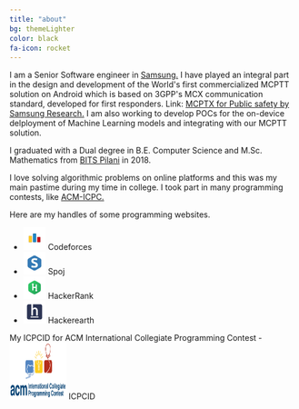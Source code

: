 ```yaml
---
title: "about"
bg: themeLighter
color: black
fa-icon: rocket
---
```



 I am a Senior Software engineer in <a href="https://research.samsung.com/sri-b" target="_blank">Samsung.</a> I have played an integral part in the design and development of the World's first commercialized MCPTT solution on Android which is based on 3GPP's MCX communication standard, developed for first responders. Link: 
<a href="https://images.samsung.com/is/content/samsung/p5/global/business/networks/insights/white-paper/mcptx-for-public-safety/mcptx-for-public-safety.pdf" target="_blank"> MCPTX for Public safety by Samsung Research.</a>
I am also working to develop POCs for the on-device delployment of Machine Learning models and integrating with our MCPTT solution.
 
 I graduated with a Dual degree in B.E. Computer Science and M.Sc. Mathematics from 
<a href="http://www.bits-pilani.ac.in" title="Birla Institute of Technology and Science, Pilani" target="_blank">BITS&nbsp;Pilani</a> in 2018. 

 I love solving algorithmic problems on online platforms and this was my main pastime during my time in college. I took part in many programming contests, like <a href="https://en.wikipedia.org/wiki/International_Collegiate_Programming_Contest" title="ACM-ICPC" target="_blank"> ACM-ICPC.</a>

Here are my handles of some programming websites.
<ul>

<li><a style="text-decoration:none" href="http://codeforces.com/profile/jaskamalkainth" target="_blank"> <img src="/img/codeforces_logo.png" width="40px" height="40px">  Codeforces</a></li>
<li><a style="text-decoration:none" href="http://www.spoj.com/users/jaskamalkainth/" target="_blank"> <img src="/img/spoj_logo.png" width="40px" height="40px">  Spoj</a></li>
<li><a style="text-decoration:none" href="https://www.hackerrank.com/jaskamal" target="_blank"> <img src="/img/hackerrank_logo.png" width="40px" height="40px">  HackerRank</a></li>
<li><a style="text-decoration:none" href="https://www.hackerearth.com/@jaskamalkainth" target="_blank"> <img src="/img/hackerearth_logo.png" width="40px" height="40px">  Hackerearth</a></li>

</ul>
<p>
My ICPCID for ACM International Collegiate Programming Contest - <a style="text-decoration:none" href="https://icpc.baylor.edu/ICPCID/TY7NYK0ENIEA" target="_blank"> <img src="/img/icpc.png" width="100px" height="100px">   ICPCID</a>
</p>



